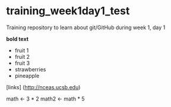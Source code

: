 # training_week1day1_test
Training repository to learn about git/GitHub during week 1, day 1

**bold text**

- fruit 1
- fruit 2
- fruit 3
- strawberries
- pineapple

[links] (http://nceas.ucsb.edu)

math <- 3 * 2
math2 <- math * 5
